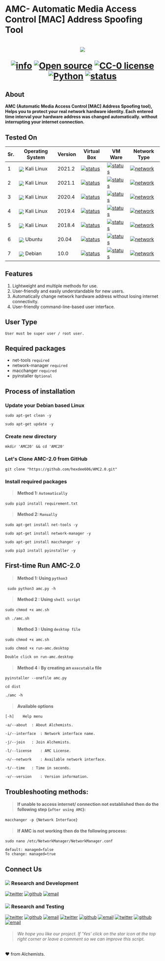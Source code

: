 # AMC- Automatic Media Access Control [MAC] Address Spoofing Tool
<h1 align="center">
 
 <img align='center' src='https://github.com/hexdee606/AMC2.0/blob/main/User/Banner.png'>

 [![info](https://badgen.net/badge/Project/Info/blue?icon=information)](https://github.com/hexdee606/AMC2.0#readme)
 [![Open source](https://badgen.net/badge/Open%20Source%3F/Yes%20%21/blue)](#)
 [![CC-0 license](https://img.shields.io/badge/License-CC--0-blue.svg)](https://github.com/hexdee606/AMC2.0/blob/main/LICENSE)
 [![Python](https://badgen.net/badge/Made%20with/Python3/blue)](https://github.com/hexdee606/AMC2.0#readme)
 [![status](https://badgen.net/badge/Status/Beta/yellow)](#)

</h1>

## **About**

**AMC (Automatic Media Access Control [MAC] Address Spoofing tool), Helps you to protect your real network hardware identity. Each entered time interval your hardware address was changed automatically. without interrupting your internet connection.**

## Tested On 

 Sr. | Operating System | Version | Virtual Box | VM Ware | Network Type |
--- | --- | --- | --- | --- | --- |
1 | <img align="center" src="https://img.icons8.com/color/25/000000/kali-linux.png"> Kali Linux</img > | 2021.2 | [![status](https://badgen.net/github/status/micromatch/micromatch/4.0.1)](https://github.com/hexdee606/AMC2.0/blob/main/README.md#tested-on)| [![status](https://badgen.net/github/status/micromatch/micromatch/4.0.1)](https://github.com/hexdee606/AMC2.0/blob/main/README.md#tested-on)| [![network](https://badgen.net/badge/Network/NAT/brown)](https://github.com/hexdee606/AMC2.0/blob/main/README.md#tested-on) |
2 | <img align="center" src="https://img.icons8.com/color/25/000000/kali-linux.png"> Kali Linux</img > | 2021.1 | [![status](https://badgen.net/github/status/micromatch/micromatch/4.0.1)](https://github.com/hexdee606/AMC2.0/blob/main/README.md#tested-on)| [![status](https://badgen.net/github/status/micromatch/micromatch/4.0.1)](https://github.com/hexdee606/AMC2.0/blob/main/README.md#tested-on)| [![network](https://badgen.net/badge/Network/NAT/brown)](https://github.com/hexdee606/AMC2.0/blob/main/README.md#tested-on) |
3 | <img align="center" src="https://img.icons8.com/color/25/000000/kali-linux.png"> Kali Linux</img > | 2020.4 | [![status](https://badgen.net/github/status/micromatch/micromatch/4.0.1)](https://github.com/hexdee606/AMC2.0/blob/main/README.md#tested-on)| [![status](https://badgen.net/github/status/micromatch/micromatch/4.0.1)](https://github.com/hexdee606/AMC2.0/blob/main/README.md#tested-on)| [![network](https://badgen.net/badge/Network/NAT/brown)](https://github.com/hexdee606/AMC2.0/blob/main/README.md#tested-on) |
4 | <img align="center" src="https://img.icons8.com/color/25/000000/kali-linux.png"> Kali Linux</img > | 2019.4 | [![status](https://badgen.net/github/status/micromatch/micromatch/4.0.1)](https://github.com/hexdee606/AMC2.0/blob/main/README.md#tested-on)| [![status](https://badgen.net/github/status/micromatch/micromatch/4.0.1)](https://github.com/hexdee606/AMC2.0/blob/main/README.md#tested-on)| [![network](https://badgen.net/badge/Network/NAT/brown)](https://github.com/hexdee606/AMC2.0/blob/main/README.md#tested-on) |
5 | <img align="center" src="https://img.icons8.com/color/25/000000/kali-linux.png"> Kali Linux</img > | 2018.4 | [![status](https://badgen.net/github/status/micromatch/micromatch/4.0.1)](https://github.com/hexdee606/AMC2.0/blob/main/README.md#tested-on)| [![status](https://badgen.net/github/status/micromatch/micromatch/4.0.1)](https://github.com/hexdee606/AMC2.0/blob/main/README.md#tested-on)| [![network](https://badgen.net/badge/Network/NAT/brown)](https://github.com/hexdee606/AMC2.0/blob/main/README.md#tested-on) |
6 | <img align="center" src="https://img.icons8.com/ios/25/000000/ubuntu.png">  Ubuntu</img > | 20.04 | [![status](https://badgen.net/github/status/micromatch/micromatch/4.0.1)](https://github.com/hexdee606/AMC2.0/blob/main/README.md#tested-on)| [![status](https://badgen.net/github/status/micromatch/micromatch/4.0.1)](https://github.com/hexdee606/AMC2.0/blob/main/README.md#tested-on)| [![network](https://badgen.net/badge/Network/NAT/brown)](https://github.com/hexdee606/AMC2.0/blob/main/README.md#tested-on) |
7 | <img align="center" src="https://img.icons8.com/ios-glyphs/25/000000/debian.png">  Debian</img > | 10.0 | [![status](https://badgen.net/github/status/micromatch/micromatch/f4809eb6df80b)](https://github.com/hexdee606/AMC2.0/blob/main/README.md#tested-on)| [![status](https://badgen.net/github/status/micromatch/micromatch/f4809eb6df80b)](https://github.com/hexdee606/AMC2.0/blob/main/README.md#tested-on) | [![network](https://badgen.net/badge/Network/NAT/red)](https://github.com/hexdee606/AMC2.0/blob/main/README.md#tested-on) |
 
## **Features** 

1. Lightweight and multiple methods for use.
2. User-friendly and easily understandable for new users.
3. Automatically change network hardware address without losing internet connectivity.
4. User-friendly command-line-based user interface.


## **User Type**
`User must be super user / root user.`


## **Required packages**
- net-tools `required`
- network-manager `required`
- macchanger `required`
- pyinstaller `Optional`

## Process of installation

### Update your Debian based Linux

```console
sudo apt-get clean -y
```

```console
sudo apt-get update -y
```

### Create new directory

```console
mkdir 'AMC20' && cd 'AMC20'
```

### Let's Clone AMC-2.0 from GitHub

```console
git clone "https://github.com/hexdee606/AMC2.0.git"
```

### Install required packages

> #### Method 1: `Automatically`

```console
sudo pip3 install requirement.txt
```

> #### Method 2: `Manually`

```console
sudo apt-get install net-tools -y
```

```console
sudo apt-get install network-manager -y
```

```console
sudo apt-get install macchanger -y
```

```console
sudo pip3 install pyinstaller -y
```

## First-time Run AMC-2.0

> #### Method 1: Using `python3`

```console
 sudo python3 amc.py -h
```

> #### Method 2 : Using `shell script`

```console
sudo chmod +x amc.sh
```

```console
sh ./amc.sh
```

> #### Method 3 : Using `desktop file`

```console
sudo chmod +x amc.sh
```

```console
sudo chmod +x run-amc.desktop
```

```
Double click on run-amc.desktop
```

> #### Method 4 : By creating an `executable` file

```console
pyinstaller --onefile amc.py
```
```console
cd dist
```
```console
./amc -h
```


> #### Available options
 
    [-h]    Help menu 
    
    -a/--about	: About Alchemists.
    
    -i/--interface	: Network interface name.
    
    -j/--join	: Join Alchemists.
    
    -l/--license	: AMC License.
    
    -n/--network	: Available network interface.
    
    -t/--time	: Time in seconds.
    
    -v/--version	: Version information.


## Troubleshooting methods:

> #### If unable to access internet/ connection not established then do the following step (`after using AMC`): 
```console
macchanger -p {Network Interface}
```

> #### If AMC is not working then do the following process:

```console
sudo nano /etc/NetworkManager/NetworkManager.conf
```

```console
default: managed=false
To change: managed=true
```

## Connect Us

### <img src="https://img.icons8.com/color/15/000000/developer--v2.png"/> Research and Development

[![twitter](https://badgen.net/badge/icon/hexdee606?icon=twitter&label)](https://twitter.com/hexdee606)
[![github](https://badgen.net/badge/icon/hexdee606?icon=github&label)](https://github.com/hexdee606)
[![email](https://badgen.net/badge/email/hexdee606/blue)](mailto:hexdee606@gmail.com)

### <img src="https://img.icons8.com/color-glass/15/000000/test-partial-passed.png"/> Research and Testing

[![twitter](https://badgen.net/badge/icon/itachi_9197?icon=twitter&label)](https://twitter.com/itachi_9197)
[![github](https://badgen.net/badge/icon/Itachi-91?icon=github&label)](https://github.com/Itachi-91)
[![email](https://badgen.net/badge/email/itachiuchiha9197/blue)](mailto:itachiuchiha9197@gmail.com)
[![twitter](https://badgen.net/badge/icon/athena_077?icon=twitter&label)](https://twitter.com/athena_077)
[![github](https://badgen.net/badge/icon/athena-077?icon=github&label)](https://github.com/athena-077)
[![email](https://badgen.net/badge/email/athena74047/blue)](mailto:athena74047@gmail.com)
[![twitter](https://badgen.net/badge/icon/Paradox_044?icon=twitter&label)](https://twitter.com/Paradox_044)
[![github](https://badgen.net/badge/icon/Paradox44?icon=github&label)](https://github.com/Paradox44)
[![email](https://badgen.net/badge/email/paradoxhex44/blue)](mailto:paradoxhex44@gmail.com)

> ###### We hope you like our project. If 'Yes' click on the star icon at the top right corner or leave a comment so we can improve this script.

:heart: from Alchemists.
